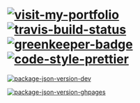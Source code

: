 # [![visit-my-portfolio]][0]</br>[![travis-build-status]][1] [![greenkeeper-badge]][5] [![code-style-prettier]][2]

[![package-json-version-dev]][3]

[![package-json-version-ghpages]][4]

<!-- Real Links -->
[0]: https://portfolio.tomfi.info
[1]: https://travis-ci.org/TomerFi/portfolio
[2]: https://github.com/prettier/prettier
[3]: https://https://github.com/TomerFi/portfolio/tree/dev
[4]: https://https://github.com/TomerFi/portfolio/tree/gh-pages
[5]: https://greenkeeper.io/

<!-- Badges Links -->
[code-style-prettier]: https://img.shields.io/badge/code_style-prettier-ff69b4.svg?style=flat
[greenkeeper-badge]: https://badges.greenkeeper.io/TomerFi/portfolio.svg
[travis-build-status]: https://travis-ci.org/TomerFi/portfolio.svg?branch=dev
[visit-my-portfolio]: https://img.shields.io/badge/Visit-My%20Portfolio-blueviolet?style=for-the-badge&logo=HTML5
[package-json-version-dev]: https://img.shields.io/github/package-json/v/tomerfi/portfolio/dev
[package-json-version-ghpages]: https://img.shields.io/github/package-json/v/tomerfi/portfolio/gh-pages
